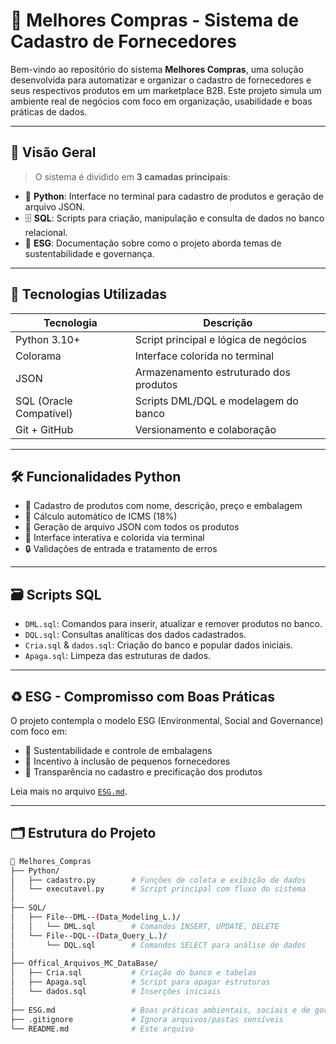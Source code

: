 # 🛒 Melhores Compras - Sistema de Cadastro de Fornecedores

Bem-vindo ao repositório do sistema **Melhores Compras**, uma solução desenvolvida para automatizar e organizar o cadastro de fornecedores e seus respectivos produtos em um marketplace B2B. Este projeto simula um ambiente real de negócios com foco em organização, usabilidade e boas práticas de dados.

---

## 📌 Visão Geral

> O sistema é dividido em **3 camadas principais**:
- 🐍 **Python**: Interface no terminal para cadastro de produtos e geração de arquivo JSON.
- 🗄️ **SQL**: Scripts para criação, manipulação e consulta de dados no banco relacional.
- 🌱 **ESG**: Documentação sobre como o projeto aborda temas de sustentabilidade e governança.

---

## 🧠 Tecnologias Utilizadas

| Tecnologia | Descrição |
|------------|-----------|
| Python 3.10+ | Script principal e lógica de negócios |
| Colorama | Interface colorida no terminal |
| JSON | Armazenamento estruturado dos produtos |
| SQL (Oracle Compatível) | Scripts DML/DQL e modelagem do banco |
| Git + GitHub | Versionamento e colaboração |

---

## 🛠️ Funcionalidades Python

- 📝 Cadastro de produtos com nome, descrição, preço e embalagem
- 🧮 Cálculo automático de ICMS (18%)
- 📄 Geração de arquivo JSON com todos os produtos
- 🎨 Interface interativa e colorida via terminal
- 🔒 Validações de entrada e tratamento de erros

---

## 🗃️ Scripts SQL

- `DML.sql`: Comandos para inserir, atualizar e remover produtos no banco.
- `DQL.sql`: Consultas analíticas dos dados cadastrados.
- `Cria.sql` & `dados.sql`: Criação do banco e popular dados iniciais.
- `Apaga.sql`: Limpeza das estruturas de dados.

---

## ♻️ ESG - Compromisso com Boas Práticas

O projeto contempla o modelo ESG (Environmental, Social and Governance) com foco em:

- 🌱 Sustentabilidade e controle de embalagens
- 🤝 Incentivo à inclusão de pequenos fornecedores
- 🧾 Transparência no cadastro e precificação dos produtos

Leia mais no arquivo [`ESG.md`](./ESG.md).


---

## 🗂️ Estrutura do Projeto

```bash
📁 Melhores_Compras
├── Python/
│   ├── cadastro.py        # Funções de coleta e exibição de dados
│   └── executavel.py      # Script principal com fluxo do sistema
│
├── SQL/
│   ├── File--DML--(Data_Modeling_L.)/
│   │   └── DML.sql        # Comandos INSERT, UPDATE, DELETE
│   └── File--DQL--(Data_Query_L.)/
│       └── DQL.sql        # Comandos SELECT para análise de dados
│
├── Offical_Arquivos_MC_DataBase/
│   ├── Cria.sql           # Criação do banco e tabelas
│   ├── Apaga.sql          # Script para apagar estruturas
│   └── dados.sql          # Inserções iniciais
│
├── ESG.md                 # Boas práticas ambientais, sociais e de governança
├── .gitignore             # Ignora arquivos/pastas sensíveis
└── README.md              # Este arquivo
```













